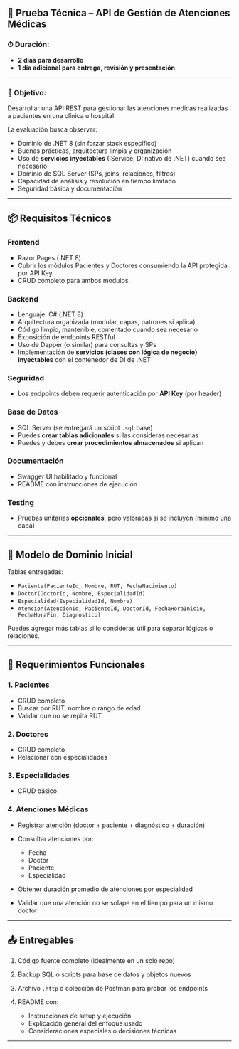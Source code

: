 ## 🧪 Prueba Técnica – API de Gestión de Atenciones Médicas

### ⏱ Duración:

* **2 días para desarrollo**
* **1 día adicional para entrega, revisión y presentación**

---

### 🎯 Objetivo:

Desarrollar una API REST para gestionar las atenciones médicas realizadas a pacientes en una clínica u hospital.

La evaluación busca observar:

* Dominio de .NET 8 (sin forzar stack específico)
* Buenas prácticas, arquitectura limpia y organización
* Uso de **servicios inyectables** (IService, DI nativo de .NET) cuando sea necesario
* Dominio de SQL Server (SPs, joins, relaciones, filtros)
* Capacidad de análisis y resolución en tiempo limitado
* Seguridad básica y documentación

---

## 📦 Requisitos Técnicos
### Frontend 
* Razor Pages (.NET 8)
* Cubrir los módulos Pacientes y Doctores consumiendo la API protegida por API Key.
* CRUD completo para ambos modulos.

### Backend

* Lenguaje: C# (.NET 8)
* Arquitectura organizada (modular, capas, patrones si aplica)
* Código limpio, mantenible, comentado cuando sea necesario
* Exposición de endpoints RESTful
* Uso de Dapper (o similar) para consultas y SPs
* Implementación de **servicios (clases con lógica de negocio) inyectables** con el contenedor de DI de .NET

### Seguridad

* Los endpoints deben requerir autenticación por **API Key** (por header)

### Base de Datos

* SQL Server (se entregará un script `.sql` base)
* Puedes **crear tablas adicionales** si las consideras necesarias
* Puedes y debes **crear procedimientos almacenados** si aplican

### Documentación

* Swagger UI habilitado y funcional
* README con instrucciones de ejecución

### Testing

* Pruebas unitarias **opcionales**, pero valoradas si se incluyen (mínimo una capa)

---

## 🧱 Modelo de Dominio Inicial

Tablas entregadas:

* `Paciente(PacienteId, Nombre, RUT, FechaNacimiento)`
* `Doctor(DoctorId, Nombre, EspecialidadId)`
* `Especialidad(EspecialidadId, Nombre)`
* `Atencion(AtencionId, PacienteId, DoctorId, FechaHoraInicio, FechaHoraFin, Diagnostico)`

Puedes agregar más tablas si lo consideras útil para separar lógicas o relaciones.

---

## 🔧 Requerimientos Funcionales

### 1. Pacientes

* CRUD completo
* Buscar por RUT, nombre o rango de edad
* Validar que no se repita RUT

### 2. Doctores

* CRUD completo
* Relacionar con especialidades

### 3. Especialidades

* CRUD básico

### 4. Atenciones Médicas

* Registrar atención (doctor + paciente + diagnóstico + duración)
* Consultar atenciones por:

  * Fecha
  * Doctor
  * Paciente
  * Especialidad
* Obtener duración promedio de atenciones por especialidad
* Validar que una atención no se solape en el tiempo para un mismo doctor

---

## 📤 Entregables

1. Código fuente completo (idealmente en un solo repo)
2. Backup SQL o scripts para base de datos y objetos nuevos
3. Archivo `.http` o colección de Postman para probar los endpoints
4. README con:

   * Instrucciones de setup y ejecución
   * Explicación general del enfoque usado
   * Consideraciones especiales o decisiones técnicas

---
